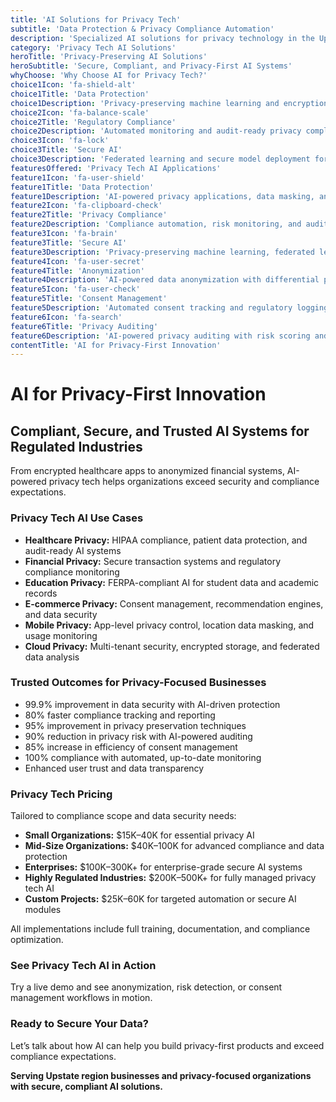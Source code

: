```yaml
---
title: 'AI Solutions for Privacy Tech'
subtitle: 'Data Protection & Privacy Compliance Automation'
description: 'Specialized AI solutions for privacy technology in the Upstate region. From data protection and privacy compliance to secure AI and privacy-preserving applications. Built for privacy excellence and regulatory compliance.'
category: 'Privacy Tech AI Solutions'
heroTitle: 'Privacy-Preserving AI Solutions'
heroSubtitle: 'Secure, Compliant, and Privacy-First AI Systems'
whyChoose: 'Why Choose AI for Privacy Tech?'
choice1Icon: 'fa-shield-alt'
choice1Title: 'Data Protection'
choice1Description: 'Privacy-preserving machine learning and encryption with AI automation'
choice2Icon: 'fa-balance-scale'
choice2Title: 'Regulatory Compliance'
choice2Description: 'Automated monitoring and audit-ready privacy compliance systems'
choice3Icon: 'fa-lock'
choice3Title: 'Secure AI'
choice3Description: 'Federated learning and secure model deployment for trusted AI'
featuresOffered: 'Privacy Tech AI Applications'
feature1Icon: 'fa-user-shield'
feature1Title: 'Data Protection'
feature1Description: 'AI-powered privacy applications, data masking, and encryption automation'
feature2Icon: 'fa-clipboard-check'
feature2Title: 'Privacy Compliance'
feature2Description: 'Compliance automation, risk monitoring, and audit preparation'
feature3Icon: 'fa-brain'
feature3Title: 'Secure AI'
feature3Description: 'Privacy-preserving machine learning, federated learning, and secure deployment'
feature4Icon: 'fa-user-secret'
feature4Title: 'Anonymization'
feature4Description: 'AI-powered data anonymization with differential privacy and k-anonymity'
feature5Icon: 'fa-user-check'
feature5Title: 'Consent Management'
feature5Description: 'Automated consent tracking and regulatory logging'
feature6Icon: 'fa-search'
feature6Title: 'Privacy Auditing'
feature6Description: 'AI-powered privacy auditing with risk scoring and compliance dashboards'
contentTitle: 'AI for Privacy-First Innovation'
---
```


# AI for Privacy-First Innovation

## Compliant, Secure, and Trusted AI Systems for Regulated Industries

From encrypted healthcare apps to anonymized financial systems, AI-powered privacy tech helps organizations exceed security and compliance expectations.

### Privacy Tech AI Use Cases

- **Healthcare Privacy:** HIPAA compliance, patient data protection, and audit-ready AI systems
- **Financial Privacy:** Secure transaction systems and regulatory compliance monitoring
- **Education Privacy:** FERPA-compliant AI for student data and academic records
- **E-commerce Privacy:** Consent management, recommendation engines, and data security
- **Mobile Privacy:** App-level privacy control, location data masking, and usage monitoring
- **Cloud Privacy:** Multi-tenant security, encrypted storage, and federated data analysis

### Trusted Outcomes for Privacy-Focused Businesses

- 99.9% improvement in data security with AI-driven protection
- 80% faster compliance tracking and reporting
- 95% improvement in privacy preservation techniques
- 90% reduction in privacy risk with AI-powered auditing
- 85% increase in efficiency of consent management
- 100% compliance with automated, up-to-date monitoring
- Enhanced user trust and data transparency

### Privacy Tech Pricing

Tailored to compliance scope and data security needs:

- **Small Organizations:** $15K–40K for essential privacy AI
- **Mid-Size Organizations:** $40K–100K for advanced compliance and data protection
- **Enterprises:** $100K–300K+ for enterprise-grade secure AI systems
- **Highly Regulated Industries:** $200K–500K+ for fully managed privacy tech AI
- **Custom Projects:** $25K–60K for targeted automation or secure AI modules

All implementations include full training, documentation, and compliance optimization.

### See Privacy Tech AI in Action

Try a live demo and see anonymization, risk detection, or consent management workflows in motion.

### Ready to Secure Your Data?

Let’s talk about how AI can help you build privacy-first products and exceed compliance expectations.

**Serving Upstate region businesses and privacy-focused organizations with secure, compliant AI solutions.**
